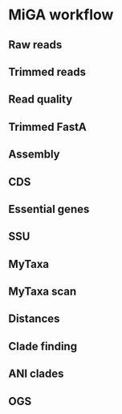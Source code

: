 # MiGA workflow

## Raw reads

## Trimmed reads

## Read quality

## Trimmed FastA

## Assembly

## CDS

## Essential genes

## SSU

## MyTaxa

## MyTaxa scan

## Distances

## Clade finding

## ANI clades

## OGS


